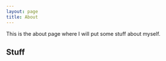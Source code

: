 ```yaml
---
layout: page
title: About
---
```


<p class="message">
  This is the about page where I will put some stuff about myself.
</p>

## Stuff
